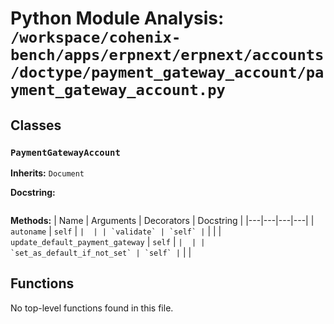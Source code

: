 # Python Module Analysis: `/workspace/cohenix-bench/apps/erpnext/erpnext/accounts/doctype/payment_gateway_account/payment_gateway_account.py`

## Classes

### `PaymentGatewayAccount`
**Inherits:** `Document`


**Docstring:**
```

```

**Methods:**
| Name | Arguments | Decorators | Docstring |
|---|---|---|---|
| `autoname` | `self` | `` |  |
| `validate` | `self` | `` |  |
| `update_default_payment_gateway` | `self` | `` |  |
| `set_as_default_if_not_set` | `self` | `` |  |





## Functions

No top-level functions found in this file.
